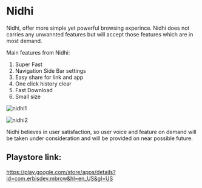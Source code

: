 # Nidhi

Nidhi, offer more simple yet powerful browsing experince. Nidhi does not carries any unwannted features but will accept those features which are in most demand.

Main features from Nidhi:

1. Super Fast
2. Navigation Side Bar settings
3. Easy share for link and app
4. One click history clear
5. Fast Download
6. Small size

![nidhi1](https://user-images.githubusercontent.com/35174206/158053138-0300dab2-e03e-4f1d-a323-15725d5090ed.png)

![nidhi2](https://user-images.githubusercontent.com/35174206/158053145-684bdc45-f12e-4de1-b153-9f17198dc95f.png)

Nidhi believes in user satisfaction, so user voice and feature on demand will be taken under consideration and will be provided on near possible future.

## Playstore link:
https://play.google.com/store/apps/details?id=com.erbisdev.mbrow&hl=en_US&gl=US
